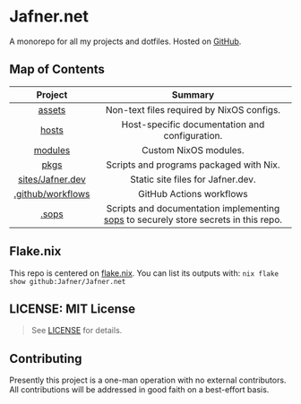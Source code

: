 # Jafner.net
A monorepo for all my projects and dotfiles. Hosted on [GitHub](https://github.com/Jafner/Jafner.net).

## Map of Contents

| Project                | Summary |
|:----------------------:|:-------:|
| [assets](assets/) | Non-text files required by NixOS configs. |
| [hosts](hosts/) | Host-specific documentation and configuration. |
| [modules](modules/) | Custom NixOS modules. |
| [pkgs](pkgs/) | Scripts and programs packaged with Nix. |
| [sites/Jafner.dev](sites/Jafner.dev/)       | Static site files for Jafner.dev. |
| [.github/workflows](.github/workflows/) | GitHub Actions workflows |
| [.sops](.sops/) | Scripts and documentation implementing [sops](https://github.com/getsops/sops) to securely store secrets in this repo. |

## Flake.nix
This repo is centered on [flake.nix](flake.nix). You can list its outputs with: `nix flake show github:Jafner/Jafner.net`

## LICENSE: MIT License
> See [LICENSE](LICENSE) for details.

## Contributing
Presently this project is a one-man operation with no external contributors. All contributions will be addressed in good faith on a best-effort basis.
